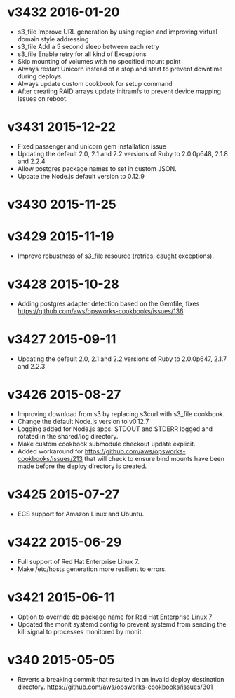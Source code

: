 # v3432 2016-01-20
- s3_file Improve URL generation by using region and improving virtual domain style addressing
- s3_file Add a 5 second sleep between each retry
- s3_file Enable retry for all kind of Exceptions
- Skip mounting of volumes with no specified mount point
- Always restart Unicorn instead of a stop and start to prevent downtime during deploys.
- Always update custom cookbook for setup command
- After creating RAID arrays update initramfs to prevent device mapping issues on reboot.

# v3431 2015-12-22
- Fixed passenger and unicorn gem installation issue
- Updating the default 2.0, 2.1 and 2.2 versions of Ruby to 2.0.0p648, 2.1.8 and 2.2.4
- Allow postgres package names to set in custom JSON.
- Update the Node.js default version to 0.12.9

# v3430 2015-11-25
# v3429 2015-11-19
- Improve robustness of s3_file resource (retries, caught exceptions).

# v3428 2015-10-28
- Adding postgres adapter detection based on the Gemfile, fixes https://github.com/aws/opsworks-cookbooks/issues/136

# v3427 2015-09-11
- Updating the default 2.0, 2.1 and 2.2 versions of Ruby to 2.0.0p647, 2.1.7 and 2.2.3

# v3426 2015-08-27
- Improving download from s3 by replacing s3curl with s3_file cookbook.
- Change the default Node.js version to v0.12.7
- Logging added for Node.js apps. STDOUT and STDERR logged and rotated in the shared/log directory.
- Make custom cookbook submodule checkout update explicit.
- Added workaround for https://github.com/aws/opsworks-cookbooks/issues/213 that will check to ensure bind mounts have been made before the deploy directory is created.

# v3425 2015-07-27
- ECS support for Amazon Linux and Ubuntu.

# v3422 2015-06-29
- Full support of Red Hat Enterprise Linux 7.
- Make /etc/hosts generation more resilient to errors.

# v3421 2015-06-11
- Option to override db package name for Red Hat Enterprise Linux 7
- Updated the monit systemd config to prevent systemd from sending the kill signal to processes monitored by monit.

# v340 2015-05-05
- Reverts a breaking commit that resulted in an invalid deploy destination
directory. https://github.com/aws/opsworks-cookbooks/issues/301
